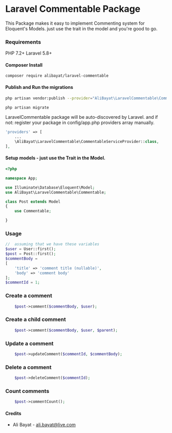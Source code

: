 
Laravel Commentable Package
============

This Package makes it easy to implement Commenting system for Eloquent's Models. just use the trait in the model and you're good to go.


### Requirements
PHP 7.2+
Laravel 5.8+

#### Composer Install

	composer require alibayat/laravel-commentable

#### Publish and Run the migrations


```bash
php artisan vendor:publish --provider="AliBayat\LaravelCommentable\CommentableServiceProvider"

php artisan migrate
```


LaravelCommentable package will be auto-discovered by Laravel. and if not: register your package in config/app.php providers array manually.
```php
'providers' => [
	...
	\AliBayat\LaravelCommentable\CommentableServiceProvider::class,
],
```


#### Setup models - just use the Trait in the Model.

```php
<?php

namespace App;

use Illuminate\Database\Eloquent\Model;
use AliBayat\LaravelCommentable\Commentable;

class Post extends Model
{
	use Commentable;

}

```

### Usage
```php
//  assuming that we have these variables
$user = User::first();
$post = Post::first();
$commentBody = 
[
	'title' => 'comment title (nullable)', 
	'body' => 'comment body'
];
$commentId = 1;
```
### Create a comment

```php
    $post->comment($commentBody, $user);
```

### Create a child comment

```php
    $post->comment($commentBody, $user, $parent);  
```

### Update a comment
```php
    $post->updateComment($commentId, $commentBody);
```
### Delete a comment
```php
    $post->deleteComment($commentId); 
```

### Count comments
```php
    $post->commentCount();
```


#### Credits

 - Ali Bayat - <ali.bayat@live.com>
